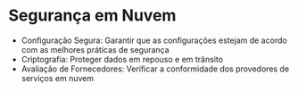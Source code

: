 # Segurança em Nuvem
- Configuração Segura: Garantir que as configurações estejam de acordo com as melhores práticas de segurança
- Criptografia: Proteger dados em repouso e em trânsito
- Avaliação de Fornecedores: Verificar a conformidade dos provedores de serviços em nuvem
